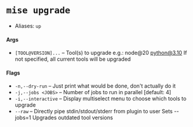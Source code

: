 # `mise upgrade`
* Aliases: `up`
#### Args

* `[TOOL@VERSION]...` – Tool(s) to upgrade
e.g.: node@20 python@3.10
If not specified, all current tools will be upgraded

#### Flags

* `-n,--dry-run` – Just print what would be done, don't actually do it
* `-j,--jobs <JOBS>` – Number of jobs to run in parallel
[default: 4]
* `-i,--interactive` – Display multiselect menu to choose which tools to upgrade
* `--raw` – Directly pipe stdin/stdout/stderr from plugin to user Sets --jobs=1
Upgrades outdated tool versions
